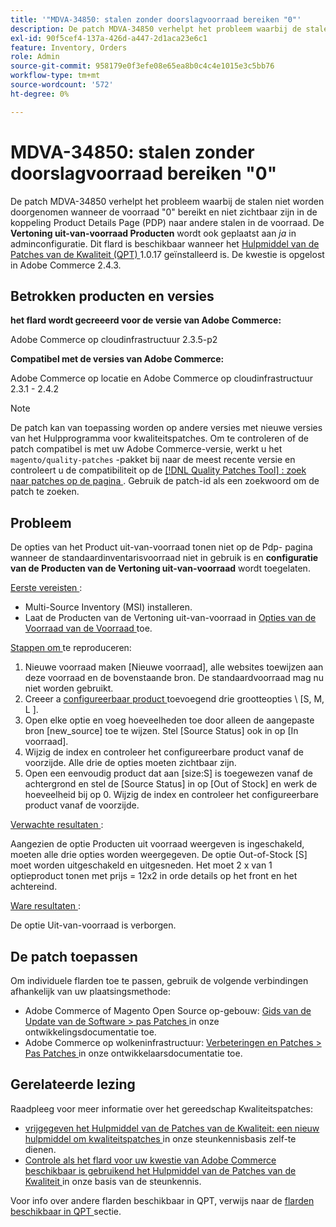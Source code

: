 ```yaml
---
title: '"MDVA-34850: stalen zonder doorslagvoorraad bereiken "0"'
description: De patch MDVA-34850 verhelpt het probleem waarbij de stalen niet worden doorgenomen wanneer de voorraad "0" bereikt en niet zichtbaar zijn in de koppeling Product Details Page (PDP) naar andere stalen in de voorraad. De **Display Out-of-Stock Products** is ook ingesteld op *Yes* in de beheerconfiguratie. Deze patch is beschikbaar wanneer [Quality Patches Tool (QPT)] (/help/announcements/adobe-commerce-announcements/magento-quality-patches-released-new-tool-to-self-serve-quality-patches.md) 1.0.17 is geïnstalleerd. De kwestie is opgelost in Adobe Commerce 2.4.3.
exl-id: 90f5cef4-137a-426d-a447-2d1aca23e6c1
feature: Inventory, Orders
role: Admin
source-git-commit: 958179e0f3efe08e65ea8b0c4c4e1015e3c5bb76
workflow-type: tm+mt
source-wordcount: '572'
ht-degree: 0%

---
```


# MDVA-34850: stalen zonder doorslagvoorraad bereiken &quot;0&quot;

De patch MDVA-34850 verhelpt het probleem waarbij de stalen niet worden doorgenomen wanneer de voorraad &quot;0&quot; bereikt en niet zichtbaar zijn in de koppeling Product Details Page (PDP) naar andere stalen in de voorraad. De **Vertoning uit-van-voorraad Producten** wordt ook geplaatst aan *ja* in adminconfiguratie. Dit flard is beschikbaar wanneer het [ Hulpmiddel van de Patches van de Kwaliteit (QPT) ](/help/announcements/adobe-commerce-announcements/magento-quality-patches-released-new-tool-to-self-serve-quality-patches.md) 1.0.17 geïnstalleerd is. De kwestie is opgelost in Adobe Commerce 2.4.3.

## Betrokken producten en versies

**het flard wordt gecreeerd voor de versie van Adobe Commerce:**

Adobe Commerce op cloudinfrastructuur 2.3.5-p2

**Compatibel met de versies van Adobe Commerce:**

Adobe Commerce op locatie en Adobe Commerce op cloudinfrastructuur 2.3.1 - 2.4.2

>[!NOTE]
>
>De patch kan van toepassing worden op andere versies met nieuwe versies van het Hulpprogramma voor kwaliteitspatches. Om te controleren of de patch compatibel is met uw Adobe Commerce-versie, werkt u het `magento/quality-patches` -pakket bij naar de meest recente versie en controleert u de compatibiliteit op de [[!DNL Quality Patches Tool] : zoek naar patches op de pagina ](https://devdocs.magento.com/quality-patches/tool.html#patch-grid) . Gebruik de patch-id als een zoekwoord om de patch te zoeken.

## Probleem

De opties van het Product uit-van-voorraad tonen niet op de Pdp- pagina wanneer de standaardinventarisvoorraad niet in gebruik is en **configuratie van de Producten van de Vertoning uit-van-voorraad** wordt toegelaten.

<u> Eerste vereisten </u>:

* Multi-Source Inventory (MSI) installeren.
* Laat de Producten van de Vertoning uit-van-voorraad in [ Opties van de Voorraad van de Voorraad ](https://docs.magento.com/user-guide/configuration/catalog/inventory.html) toe.

<u> Stappen om </u> te reproduceren:

1. Nieuwe voorraad maken \[Nieuwe voorraad\], alle websites toewijzen aan deze voorraad en de bovenstaande bron. De standaardvoorraad mag nu niet worden gebruikt.
1. Creeer a [ configureerbaar product ](https://docs.magento.com/user-guide/catalog/product-create-configurable.html) toevoegend drie grootteopties \ [S, M, L \].
1. Open elke optie en voeg hoeveelheden toe door alleen de aangepaste bron \[new\_source\] toe te wijzen. Stel \[Source Status\] ook in op \[In voorraad\].
1. Wijzig de index en controleer het configureerbare product vanaf de voorzijde. Alle drie de opties moeten zichtbaar zijn.
1. Open een eenvoudig product dat aan \[size:S\] is toegewezen vanaf de achtergrond en stel de \[Source Status\] in op \[Out of Stock\] en werk de hoeveelheid bij op 0. Wijzig de index en controleer het configureerbare product vanaf de voorzijde.

<u> Verwachte resultaten </u>:

Aangezien de optie Producten uit voorraad weergeven is ingeschakeld, moeten alle drie opties worden weergegeven. De optie Out-of-Stock \[S\] moet worden uitgeschakeld en uitgesneden. Het moet 2 x van 1 optieproduct tonen met prijs = 12x2 in orde details op het front en het achtereind.

<u> Ware resultaten </u>:

De optie Uit-van-voorraad is verborgen.

## De patch toepassen

Om individuele flarden toe te passen, gebruik de volgende verbindingen afhankelijk van uw plaatsingsmethode:

* Adobe Commerce of Magento Open Source op-gebouw: [ Gids van de Update van de Software > pas Patches ](https://devdocs.magento.com/guides/v2.4/comp-mgr/patching/mqp.html) in onze ontwikkelingsdocumentatie toe.
* Adobe Commerce op wolkeninfrastructuur: [ Verbeteringen en Patches > Pas Patches ](https://devdocs.magento.com/cloud/project/project-patch.html) in onze ontwikkelaarsdocumentatie toe.

## Gerelateerde lezing

Raadpleeg voor meer informatie over het gereedschap Kwaliteitspatches:

* [ vrijgegeven het Hulpmiddel van de Patches van de Kwaliteit: een nieuw hulpmiddel om kwaliteitspatches ](/help/announcements/adobe-commerce-announcements/magento-quality-patches-released-new-tool-to-self-serve-quality-patches.md) in onze steunkennisbasis zelf-te dienen.
* [ Controle als het flard voor uw kwestie van Adobe Commerce beschikbaar is gebruikend het Hulpmiddel van de Patches van de Kwaliteit ](/help/support-tools/patches-available-in-qpt-tool/check-patch-for-magento-issue-with-magento-quality-patches.md) in onze basis van de steunkennis.

Voor info over andere flarden beschikbaar in QPT, verwijs naar de [ flarden beschikbaar in QPT ](https://support.magento.com/hc/en-us/sections/360010506631-Patches-available-in-QPT-tool-) sectie.
